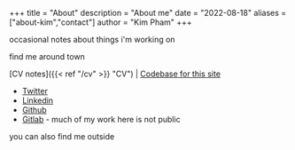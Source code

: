 +++
title = "About"
description = "About me"
date = "2022-08-18"
aliases = ["about-kim","contact"]
author = "Kim Pham"
+++

occasional notes about things i'm working on

find me around town

[CV notes]({{< ref "/cv" >}} "CV")  | [Codebase for this site](https://github.com/kimpham54/kimpham54.github.io)

* [Twitter](https://twitter.com/tolloid)
* [Linkedin](https://www.linkedin.com/in/kim-pham-a9ba8030/)
* [Github](https://github.com/kimpham54)
* [Gitlab](https://gitlab.gwdg.de/kpham) - much of my work here is not public

you can also find me outside